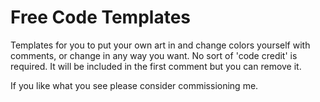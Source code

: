 # Free Code Templates

Templates for you to put your own art in and change colors yourself with comments, or change in any way you want. No sort of 'code credit' is required. It will be included in the first comment but you can remove it.

If you like what you see please consider commissioning me.
